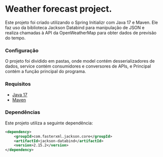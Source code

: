 # Weather forecast project.

Este projeto foi criado utilizando o Spring Initializr com Java 17 e Maven. Ele faz uso da biblioteca Jackson Databind para manipulação de JSON e realiza chamadas à API da OpenWeatherMap para obter dados de previsão do tempo.
### Configuração
O projeto foi dividido em pastas, onde model contém desserializadores de dados, service contém consumidores e conversores de APIs, e Principal contém a função principal do programa.

 ### Requisitos

- [Java 17](https://adoptopenjdk.net/)
- [Maven](https://maven.apache.org/)

### Dependências

Este projeto utiliza a seguinte dependência:

```xml
<dependency>
    <groupId>com.fasterxml.jackson.core</groupId>
    <artifactId>jackson-databind</artifactId>
    <version>2.15.2</version>
</dependency>
